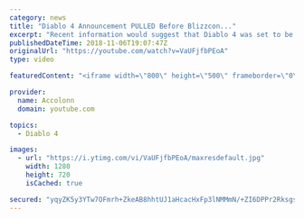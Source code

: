 ```yaml
---
category: news
title: "Diablo 4 Announcement PULLED Before Blizzcon..."
excerpt: "Recent information would suggest that Diablo 4 was set to be announced at Blizzcon but ended being pulled after developers couldn't commit to the current ..."
publishedDateTime: 2018-11-06T19:07:47Z
originalUrl: "https://youtube.com/watch?v=VaUFjfbPEoA"
type: video

featuredContent: "<iframe width=\"800\" height=\"500\" frameborder=\"0\" src=\"https://www.youtube.com/embed/VaUFjfbPEoA\" allow=\"accelerometer; autoplay; encrypted-media; gyroscope; picture-in-picture\" allowfullscreen></iframe>"

provider:
  name: Accolonn
  domain: youtube.com

topics:
  - Diablo 4

images:
  - url: "https://i.ytimg.com/vi/VaUFjfbPEoA/maxresdefault.jpg"
    width: 1280
    height: 720
    isCached: true

secured: "yqyZK5y3YTw7OFmrh+ZkeAB8hhtUJ1aHcacHxFp3lNMMmN/+ZI6DPPr2RksgsYvKVKXYnEFNbY1Xd/yszMyhj8WetLvk2ZHgf74El/kZCyrW93gHs5ItK2ZiM9Wli8FUCa8Shm4Y+bF4O0BRa6RBGNGAtPaxhOQVLOQSvleBOXjL3eZAJUL2C1si/BCBeiqxbsOnd0pLkZVyjp016MLVOzR0yAq+untgdndX06kUXQaZ9Q8APcaaTv+EOIM7nfXfS9fpAItQdmNNvXY0kT67NHBOYqQEBPJq0zerXUes0UZDPAy7L/Az+aSXPimb9Xyby4CKbGuvJcRbjVAv283WIdjVNZxSh+VpY5p9IPCtuZgFrSnzs0GQAEUi6+C0bKF+ZqTMHuE6w/cBjwlwejoLUhiNmNMNF1yMC+yR99emkZzTsCyzYoh/+lEYgH3JCtwO;EIs3x83VzntVFLvP++TuJQ=="
---
```


